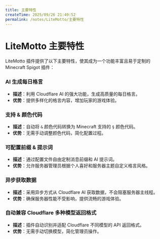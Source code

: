 ```yaml
---
title: 主要特性
createTime: 2025/09/26 21:49:52
permalink: /notes/LiteMotto/主要特性
---
```



# LiteMotto 主要特性

LiteMotto 插件提供了以下主要特性，使其成为一个功能丰富且易于定制的 Minecraft Spigot 插件：

### AI 生成每日格言

- **描述**：利用 Cloudflare AI 的强大功能，生成高质量的每日格言。
- **优势**：提供多样化的格言内容，增加玩家的游戏体验。

### 支持 & 颜色代码

- **描述**：自动将 `&` 颜色代码转换为 Minecraft 支持的 `§` 颜色代码。
- **优势**：无需手动调整颜色代码，简化配置过程。

### 可配置前缀 & 提示词

- **描述**：通过配置文件自由定制消息前缀和 AI 提示词。
- **优势**：允许服务器管理员根据个人喜好和服务器主题自定义格言风格。

### 异步获取数据

- **描述**：采用异步方式从 Cloudflare AI 获取数据，不会阻塞服务器主线程。
- **优势**：确保服务器性能不受影响，提供流畅的游戏体验。

### 自动兼容 Cloudflare 多种模型返回格式

- **描述**：插件自动识别并适配 Cloudflare 不同模型的 API 返回格式。
- **优势**：无需手动切换模型，简化管理员操作。
